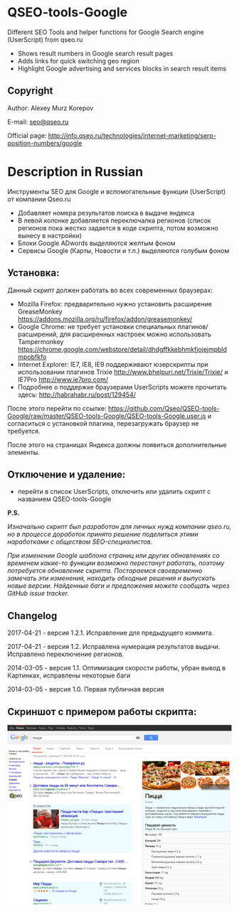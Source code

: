 # QSEO-tools-Google
 Different SEO Tools and helper functions for Google Search engine (UserScript) from qseo.ru
 
- Shows result numbers in Google search result pages
- Adds links for quick switching geo region
- Highlight Google advertising and services blocks in search result items

Copyright
------------------------

Author: Alexey Murz Korepov

E-mail: seo@qseo.ru

Official page: http://info.qseo.ru/technologies/internet-marketing/serp-position-numbers/google

Description in Russian
========================

Инструменты SEO для Google и вспомогательные функции (UserScript) от компании Qseo.ru

- Добавляет номера результатов поиска в выдаче яндекса
- В левой колонке добавляется переключалка регионов (список регионов пока жестко задается в коде скрипта, потом возможно вынесу в настройки)
- Блоки Google ADwords выделяются желтым фоном
- Сервисы Google (Карты, Новости и т.п.) выделяются голубым фоном

Установка:
------------------------

Данный скрипт должен работать во всех современных браузерах:

- Mozilla Firefox: предварительно нужно установить расширение GreaseMonkey https://addons.mozilla.org/ru/firefox/addon/greasemonkey/
- Google Chrome: не требует установки специальных плагинов/расширений, для расширенных настроек можно использовать Tampermonkey https://chrome.google.com/webstore/detail/dhdgffkkebhmkfjojejmpbldmpobfkfo
- Internet Explorer: IE7, IE8, IE9 поддерживают юзерскрипты при использовании плагинов Trixie http://www.bhelpuri.net/Trixie/Trixie/ и IE7Pro http://www.ie7pro.com/
- Подробнее о поддержке браузерами UserScripts можете прочитать здесь: http://habrahabr.ru/post/129454/

После этого перейти по ссылке: https://github.com/Qseo/QSEO-tools-Google/raw/master/QSEO-tools-Google/QSEO-tools-Google.user.js
и согласиться с установкой плагина, перезагружать браузер не требуется.

После этого на страницах Яндекса должны появиться дополнительные элементы.

Отключение и удаление:
------------------------

- перейти в список UserScripts, отключить или удалить скрипт с названием QSEO-tools-Google

**P.S.**

*Изначально скрипт был разработан для личных нужд компании qseo.ru, но в процессе доработок принято решение поделиться этими наработками с обществом SEO-специалистов.*

*При изменении Google шаблона страниц или других обновлениях со временем какие-то функции возможно перестанут работать, поэтому потребуется обновление скрипта. Постараемся своевременно замечать эти изменения, находить обходные решения  и выпускать новые версии. Найденные баги и предложения можете сообщать через GitHub issue tracker.*


Changelog
------------------------
2017-04-21 - версия 1.2.1. Исправление для предыдущего коммита.

2017-04-21 - версия 1.2. Исправлена нумерация результатов выдачи. Исправлено переключение регионов.

2014-03-05 - версия 1.1. Оптимизация скорости работы, убран вывод в Картинках, исправлены некоторые баги

2014-03-05 - версия 1.0. Первая публичная версия


Скриншот с примером работы скрипта:
------------------------
![Скриншот с примером работы скрипта](https://github.com/Qseo/QSEO-tools-Google/raw/master/qseo-tools-google-screenshot.png)
